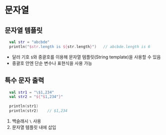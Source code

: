 # 문자열

## 문자열 템플릿

```kotlin
  val str = "abcbde"
  println("$str.length is ${str.length}")   // abcbde.length is 6
```

+ 달러 기호 `$`와 중괄호를 이용해 문자열 템플릿(String template)을 사용할 수 있음
+ 중괄호 안엔 단순 변수나 표현식을 사용 가능

## 특수 문자 출력

```kotlin
  val str1 = "\$1,234"
  val str2 = "${"$1,234"}"
    
  println(str1)
  println(str2)    // $1,234
```

1. 백슬래시 `\` 사용
2. 문자열 템플릿 내에 삽입
